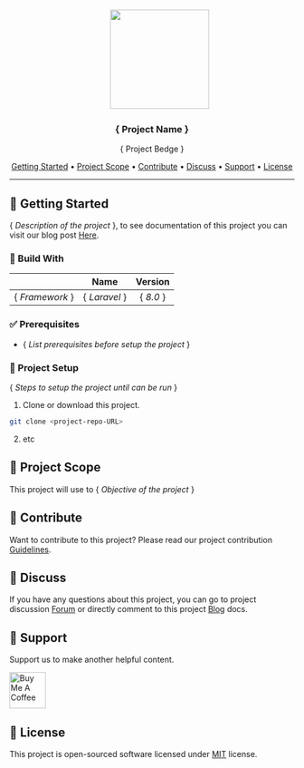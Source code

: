 <br>
<p align="center">
  &nbsp;&nbsp;&nbsp;&nbsp;&nbsp;&nbsp;&nbsp;<a href="https://lncodes.com"><img src="https://lncodes.com/wp-content/uploads/2020/09/lncodes-logo-animated.gif" height="175"></img>
  </a>
</p>

<h3 align="center"><b>{ Project Name }</b></h3>
<p align="center">{ Project Bedge }</p>

<p align="center">
  <a href="#getting-started">Getting Started</a> •
  <a href="#project-scope">Project Scope</a> •
  <a href="#Contribute">Contribute</a> •
  <a href="#discuss">Discuss</a> •
  <a href="#support">Support</a> •
  <a href="#license">License</a>
</p>

---

<h2 id="getting-started"> 🏁 Getting Started </h2>

{ *Description of the project* }, to see documentation of this project you can visit our blog post [Here](<project-blog-URL>).

### 🔨 Build With
|                 |   Name        | Version       |
|:---------------:|:-------------:|:-------------:|
| { *Framework* } | { *Laravel* } |   { *8.0* }   |
### ✅ Prerequisites
- { *List prerequisites before setup the project* }
### 🚀 Project Setup 
{ *Steps to setup the project until can be run* }
1. Clone or download this project.
``` bash 
git clone <project-repo-URL>
```
2. etc

<h2 id="project-scope">🎯 Project Scope</h2>

This project will use to { *Objective of the project* }

<h2 id="contribute">💖 Contribute</h2>

Want to contribute to this project? Please read our project contribution [Guidelines](CONTRIBUTING.md).

<h2 id="discuss">💬 Discuss</h2>

If you have any questions about this project, you can go to project discussion [Forum](<project-discussion-URL>) or directly comment to this project [Blog](<project-blog-URL>) docs.

<h2 id="support">💌 Support</h2>

Support us to make another helpful content.

<a href="https://www.buymeacoffee.com/lncodes" target="_blank"><img src="https://cdn.buymeacoffee.com/buttons/v2/default-yellow.png" alt="Buy Me A Coffee" height="64"></a>

<h2 id="license">📄 License</h2>

This project is open-sourced software licensed under [MIT](<project-license-URL>) license.